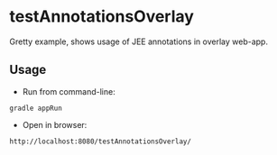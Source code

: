 # testAnnotationsOverlay

Gretty example, shows usage of JEE annotations in overlay web-app.

## Usage

- Run from command-line:

```
gradle appRun
```

- Open in browser:

```
http://localhost:8080/testAnnotationsOverlay/
```
